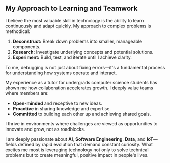 ## My Approach to Learning and Teamwork

I believe the most valuable skill in technology is the ability to learn continuously and adapt quickly. My approach to complex problems is methodical:

1.  **Deconstruct:** Break down problems into smaller, manageable components.
2.  **Research:** Investigate underlying concepts and potential solutions.
3.  **Experiment:** Build, test, and iterate until I achieve clarity.

To me, debugging is not just about fixing errors—it's a fundamental process for understanding how systems operate and interact.

My experience as a tutor for undergrads computer science students has shown me how collaboration accelerates growth. I deeply value teams where members are:

-   **Open-minded** and receptive to new ideas.
-   **Proactive** in sharing knowledge and expertise.
-   **Committed** to building each other up and achieving shared goals.

I thrive in environments where challenges are viewed as opportunities to innovate and grow, not as roadblocks.

I am deeply passionate about **AI**, **Software Engineering**, **Data**, and **IoT**—fields defined by rapid evolution that demand constant curiosity. What excites me most is leveraging technology not only to solve technical problems but to create meaningful, positive impact in people's lives.